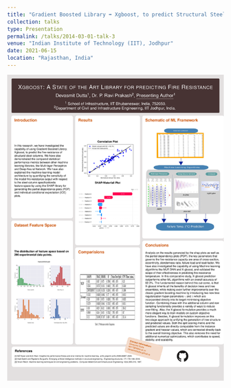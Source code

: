 ```yaml
---
title: "Gradient Boosted Library ➡️ Xgboost, to predict Structural Steel-columns 🏛️ Fire-Resistance 🔥"
collection: talks
type: Presentation
permalink: /talks/2014-03-01-talk-3
venue: "Indian Institute of Technology (IIT), Jodhpur"
date: 2021-06-15
location: "Rajasthan, India"
---
```

<img src="https://github.com/DevasmitDutta/DevasmitDutta.github.io/blob/master/images/IITJ_Research_Intern_poster.jpg" width = "800">

